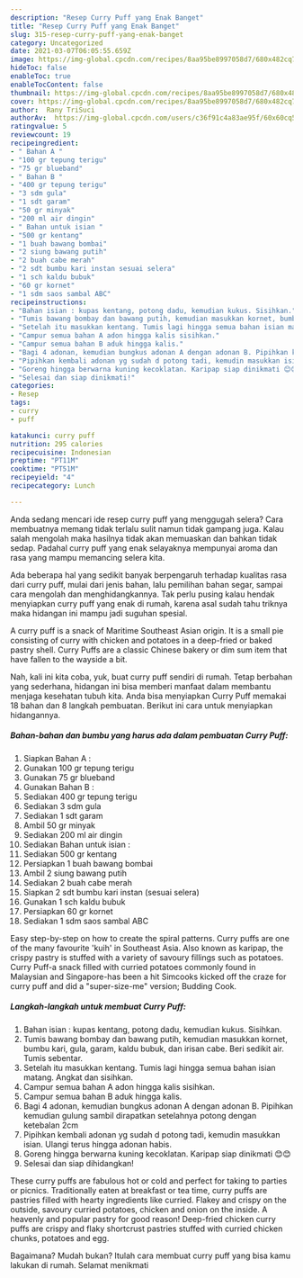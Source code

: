 ```yaml
---
description: "Resep Curry Puff yang Enak Banget"
title: "Resep Curry Puff yang Enak Banget"
slug: 315-resep-curry-puff-yang-enak-banget
category: Uncategorized
date: 2021-03-07T06:05:55.659Z
image: https://img-global.cpcdn.com/recipes/8aa95be8997058d7/680x482cq70/curry-puff-foto-resep-utama.jpg
hideToc: false
enableToc: true
enableTocContent: false
thumbnail: https://img-global.cpcdn.com/recipes/8aa95be8997058d7/680x482cq70/curry-puff-foto-resep-utama.jpg
cover: https://img-global.cpcdn.com/recipes/8aa95be8997058d7/680x482cq70/curry-puff-foto-resep-utama.jpg
author:  Rany TriSuci
authorAv:  https://img-global.cpcdn.com/users/c36f91c4a83ae95f/60x60cq50/avatar.jpg
ratingvalue: 5
reviewcount: 19
recipeingredient:
- " Bahan A "
- "100 gr tepung terigu"
- "75 gr blueband"
- " Bahan B "
- "400 gr tepung terigu"
- "3 sdm gula"
- "1 sdt garam"
- "50 gr minyak"
- "200 ml air dingin"
- " Bahan untuk isian "
- "500 gr kentang"
- "1 buah bawang bombai"
- "2 siung bawang putih"
- "2 buah cabe merah"
- "2 sdt bumbu kari instan sesuai selera"
- "1 sch kaldu bubuk"
- "60 gr kornet"
- "1 sdm saos sambal ABC"
recipeinstructions:
- "Bahan isian : kupas kentang, potong dadu, kemudian kukus. Sisihkan."
- "Tumis bawang bombay dan bawang putih, kemudian masukkan kornet, bumbu kari, gula, garam, kaldu bubuk, dan irisan cabe. Beri sedikit air. Tumis sebentar."
- "Setelah itu masukkan kentang. Tumis lagi hingga semua bahan isian matang. Angkat dan sisihkan."
- "Campur semua bahan A adon hingga kalis sisihkan."
- "Campur semua bahan B aduk hingga kalis."
- "Bagi 4 adonan, kemudian bungkus adonan A dengan adonan B. Pipihkan kemudian gulung sambil dirapatkan setelahnya potong dengan ketebalan 2cm"
- "Pipihkan kembali adonan yg sudah d potong tadi, kemudin masukkan isian. Ulangi terus hingga adonan habis."
- "Goreng hingga berwarna kuning kecoklatan. Karipap siap dinikmati 😊😊"
- "Selesai dan siap dinikmati!"
categories:
- Resep
tags:
- curry
- puff

katakunci: curry puff 
nutrition: 295 calories
recipecuisine: Indonesian
preptime: "PT11M"
cooktime: "PT51M"
recipeyield: "4"
recipecategory: Lunch

---
```



Anda sedang mencari ide resep curry puff yang menggugah selera? Cara membuatnya memang tidak terlalu sulit namun tidak gampang juga. Kalau salah mengolah maka hasilnya tidak akan memuaskan dan bahkan tidak sedap. Padahal curry puff yang enak selayaknya mempunyai aroma dan rasa yang mampu memancing selera kita.


Ada beberapa hal yang sedikit banyak berpengaruh terhadap kualitas rasa dari curry puff, mulai dari jenis bahan, lalu pemilihan bahan segar, sampai cara mengolah dan menghidangkannya. Tak perlu pusing kalau hendak menyiapkan curry puff yang enak di rumah, karena asal sudah tahu triknya maka hidangan ini mampu jadi suguhan spesial.

A curry puff is a snack of Maritime Southeast Asian origin. It is a small pie consisting of curry with chicken and potatoes in a deep-fried or baked pastry shell. Curry Puffs are a classic Chinese bakery or dim sum item that have fallen to the wayside a bit.


Nah, kali ini kita coba, yuk, buat curry puff sendiri di rumah. Tetap berbahan yang sederhana, hidangan ini bisa memberi manfaat dalam membantu menjaga kesehatan tubuh kita. Anda bisa menyiapkan Curry Puff memakai 18 bahan dan 8 langkah pembuatan. Berikut ini cara untuk menyiapkan hidangannya.

<!--inarticleads1-->

##### Bahan-bahan dan bumbu yang harus ada dalam pembuatan Curry Puff:

1. Siapkan  Bahan A :
1. Gunakan 100 gr tepung terigu
1. Gunakan 75 gr blueband
1. Gunakan  Bahan B :
1. Sediakan 400 gr tepung terigu
1. Sediakan 3 sdm gula
1. Sediakan 1 sdt garam
1. Ambil 50 gr minyak
1. Sediakan 200 ml air dingin
1. Sediakan  Bahan untuk isian :
1. Sediakan 500 gr kentang
1. Persiapkan 1 buah bawang bombai
1. Ambil 2 siung bawang putih
1. Sediakan 2 buah cabe merah
1. Siapkan 2 sdt bumbu kari instan (sesuai selera)
1. Gunakan 1 sch kaldu bubuk
1. Persiapkan 60 gr kornet
1. Sediakan 1 sdm saos sambal ABC


Easy step-by-step on how to create the spiral patterns. Curry puffs are one of the many favourite &#39;kuih&#39; in Southeast Asia. Also known as karipap, the crispy pastry is stuffed with a variety of savoury fillings such as potatoes. Curry Puff-a snack filled with curried potatoes commonly found in Malaysian and Singapore-has been a hit Simcooks kicked off the craze for curry puff and did a &#34;super-size-me&#34; version; Budding Cook. 

<!--inarticleads2-->

##### Langkah-langkah untuk membuat Curry Puff:

1. Bahan isian : kupas kentang, potong dadu, kemudian kukus. Sisihkan.
1. Tumis bawang bombay dan bawang putih, kemudian masukkan kornet, bumbu kari, gula, garam, kaldu bubuk, dan irisan cabe. Beri sedikit air. Tumis sebentar.
1. Setelah itu masukkan kentang. Tumis lagi hingga semua bahan isian matang. Angkat dan sisihkan.
1. Campur semua bahan A adon hingga kalis sisihkan.
1. Campur semua bahan B aduk hingga kalis.
1. Bagi 4 adonan, kemudian bungkus adonan A dengan adonan B. Pipihkan kemudian gulung sambil dirapatkan setelahnya potong dengan ketebalan 2cm
1. Pipihkan kembali adonan yg sudah d potong tadi, kemudin masukkan isian. Ulangi terus hingga adonan habis.
1. Goreng hingga berwarna kuning kecoklatan. Karipap siap dinikmati 😊😊
1. Selesai dan siap dihidangkan!

These curry puffs are fabulous hot or cold and perfect for taking to parties or picnics. Traditionally eaten at breakfast or tea time, curry puffs are pastries filled with hearty ingredients like curried. Flakey and crispy on the outside, savoury curried potatoes, chicken and onion on the inside. A heavenly and popular pastry for good reason! Deep-fried chicken curry puffs are crispy and flaky shortcrust pastries stuffed with curried chicken chunks, potatoes and egg. 

Bagaimana? Mudah bukan? Itulah cara membuat curry puff yang bisa kamu lakukan di rumah. Selamat menikmati
